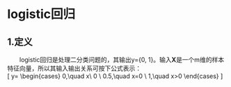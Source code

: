# logistic回归

## 1.定义<br>
&emsp;&emsp;logistic回归是处理二分类问题的，其输出y={0, 1}。输入**X**是一个m维的样本特征向量，所以其输入输出关系可按下公式表示：<br>
\[
y=
\begin{cases}
0,\quad x\ 0 \\
0.5,\quad x=0 \\
1,\quad x>0
\end{cases}
\]
